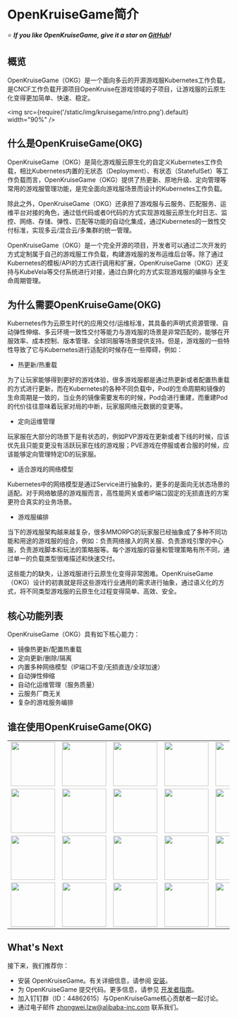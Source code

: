 # OpenKruiseGame简介
⭐ ***If you like OpenKruiseGame, give it a star on <a target="_blank" rel="noopener noreferrer" href="https://github.com/openkruise/kruise-game">GitHub</a>!***
## 概览

OpenKruiseGame（OKG）是一个面向多云的开源游戏服Kubernetes工作负载，是CNCF工作负载开源项目OpenKruise在游戏领域的子项目，让游戏服的云原生化变得更加简单、快速、稳定。

<img src={require('/static/img/kruisegame/intro.png').default} width="90%" />

## 什么是OpenKruiseGame(OKG)
OpenKruiseGame（OKG）是简化游戏服云原生化的自定义Kubernetes工作负载，相比Kubernetes内置的无状态（Deployment）、有状态（StatefulSet）等工作负载而言，OpenKruiseGame（OKG）提供了热更新、原地升级、定向管理等常用的游戏服管理功能，是完全面向游戏服场景而设计的Kubernetes工作负载。

除此之外，OpenKruiseGame（OKG）还承担了游戏服与云服务、匹配服务、运维平台对接的角色，通过低代码或者0代码的方式实现游戏服云原生化时日志、监控、网络、存储、弹性、匹配等功能的自动化集成，通过Kubernetes的一致性交付标准，实现多云/混合云/多集群的统一管理。

OpenKruiseGame（OKG）是一个完全开源的项目，开发者可以通过二次开发的方式定制属于自己的游戏服工作负载，构建游戏服的发布运维后台等。除了通过Kubernetes的模板/API的方式进行调用和扩展，OpenKruiseGame（OKG）还支持与KubeVela等交付系统进行对接，通过白屏化的方式实现游戏服的编排与全生命周期管理。

## 为什么需要OpenKruiseGame(OKG)

Kubernetes作为云原生时代的应用交付/运维标准，其具备的声明式资源管理、自动弹性伸缩、多云环境一致性交付等能力与游戏服的场景是非常匹配的，能够在开服效率、成本控制、版本管理、全球同服等场景提供支持。但是，游戏服的一些特性导致了它与Kubernetes进行适配的时候存在一些障碍，例如：

* 热更新/热重载

为了让玩家能够得到更好的游戏体验，很多游戏服都是通过热更新或者配置热重载的方式进行更新，而在Kubernetes的各种不同负载中，Pod的生命周期和镜像的生命周期是一致的，当业务的镜像需要发布的时候，Pod会进行重建，而重建Pod的代价往往意味着玩家对局的中断，玩家服网络元数据的变更等。

* 定向运维管理

玩家服在大部分的场景下是有状态的，例如PVP游戏在更新或者下线的时候，应该优先且只能变更没有活跃玩家在线的游戏服；PVE游戏在停服或者合服的时候，应该能够定向管理特定ID的玩家服。

* 适合游戏的网络模型

Kubernetes中的网络模型是通过Service进行抽象的，更多的是面向无状态场景的适配。对于网络敏感的游戏服而言，高性能网关或者IP端口固定的无损直连的方案更符合真实的业务场景。

* 游戏服编排

当下的游戏服架构越来越复杂，很多MMORPG的玩家服已经抽象成了多种不同功能和用途的游戏服的组合，例如：负责网络接入的网关服、负责游戏引擎的中心服，负责游戏脚本和玩法的策略服等。每个游戏服的容量和管理策略有所不同，通过单一的负载类型很难描述和快速交付。

这些能力的缺失，让游戏服进行云原生化变得非常困难。OpenKruiseGame（OKG）设计的初衷就是将这些游戏行业通用的需求进行抽象，通过语义化的方式，将不同类型游戏服的云原生化过程变得简单、高效、安全。

## 核心功能列表

OpenKruiseGame（OKG）具有如下核心能力：

* 镜像热更新/配置热重载
* 定向更新/删除/隔离
* 内置多种网络模型（IP端口不变/无损直连/全球加速）
* 自动弹性伸缩
* 自动化运维管理（服务质量）
* 云服务厂商无关
* 复杂的游戏服务编排

## 谁在使用OpenKruiseGame(OKG)

<table>
    <tr style={{"border":0}}>
        <td style={{"border":0}}><center><img src={require('/static/img/kruisegame/lilith-logo.png').default} width="100" /></center></td>
        <td style={{"border":0}}><center><img src={require('/static/img/kruisegame/hypergryph-logo.png').default} width="100" /></center></td>
        <td style={{"border":0}}><center><img src={require('/static/img/kruisegame/bilibili-logo.png').default} width="100" /></center></td>
        <td style={{"border":0}}><center><img src={require('/static/img/kruisegame/shangyou-logo.png').default} width="100" /></center></td>
        <td style={{"border":0}}><center><img src={require('/static/img/kruisegame/xingzhe-logo.png').default} width="100" /></center></td>
        <td style={{"border":0}}><center><img src={require('/static/img/kruisegame/jjworld-logo.png').default} width="100" /></center></td>
    </tr>
    <tr style={{"border":0}}>
    </tr>
    <tr style={{"border":0}}>
        <td style={{"border":0}}><center><img src={require('/static/img/kruisegame/juren-logo.png').default} width="100" /></center></td>
        <td style={{"border":0}}><center><img src={require('/static/img/kruisegame/baibian-logo.png').default} width="100" /></center></td>
        <td style={{"border":0}}><center><img src={require('/static/img/kruisegame/chillyroom-logo.png').default} width="100" /></center></td>
        <td style={{"border":0}}><center><img src={require('/static/img/kruisegame/wuduan-logo.png').default} width="100" /></center></td>
        <td style={{"border":0}}><center><img src={require('/static/img/kruisegame/xingchao-logo.png').default} width="100" /></center></td>
        <td style={{"border":0}}><center><img src={require('/static/img/kruisegame/lingxi-logo.png').default} width="100" /></center></td>
    </tr>
    <tr style={{"border":0}}>
    </tr>
    <tr style={{"border":0}}>
        <td style={{"border":0}}><center><img src={require('/static/img/kruisegame/wanglong-logo.png').default} width="100" /></center></td>
        <td style={{"border":0}}><center><img src={require('/static/img/kruisegame/guanying-logo.png').default} width="100" /></center></td>
        <td style={{"border":0}}><center><img src={require('/static/img/kruisegame/booming-logo.png').default} width="100" /></center></td>
        <td style={{"border":0}}><center><img src={require('/static/img/kruisegame/gsshosting-logo.png').default} width="100" /></center></td>
        <td style={{"border":0}}><center><img src={require('/static/img/kruisegame/yongshi-logo.png').default} width="100" /></center></td>
        <td style={{"border":0}}><center><img src={require('/static/img/kruisegame/jaco-logo.png').default} width="100" /></center></td>
    </tr>
    <tr style={{"border":0}}>
    </tr>
    <tr style={{"border":0}}>
        <td style={{"border":0}}><center><img src={require('/static/img/kruisegame/yahaha-logo.png').default} width="100" /></center></td>
        <td style={{"border":0}}><center><img src={require('/static/img/kruisegame/yostar-logo.png').default} width="100" /></center></td>
        <td style={{"border":0}}><center><img src={require('/static/img/kruisegame/360-logo.png').default} width="100" /></center></td>
        <td style={{"border":0}}><center><img src={require('/static/img/kruisegame/vma-logo.png').default} width="100" /></center></td>
        <td style={{"border":0}}><center><img src={require('/static/img/kruisegame/bekko-logo.png').default} width="100" /></center></td>
        <td style={{"border":0}}><center><img src={require('/static/img/kruisegame/goat-logo.png').default} width="100" /></center></td>
    </tr>
</table>

## What's Next
接下来，我们推荐你：
* 安装 OpenKruiseGame。有关详细信息，请参阅 [安装](./installation.md)。
* 为 OpenKruiseGame 提交代码。更多信息，请参见 [开发者指南](./developer-manuals/contribution.md)。
* 加入钉钉群（ID：44862615）与OpenKruiseGame核心贡献者一起讨论。
* 通过电子邮件 zhongwei.lzw@alibaba-inc.com 联系我们。


